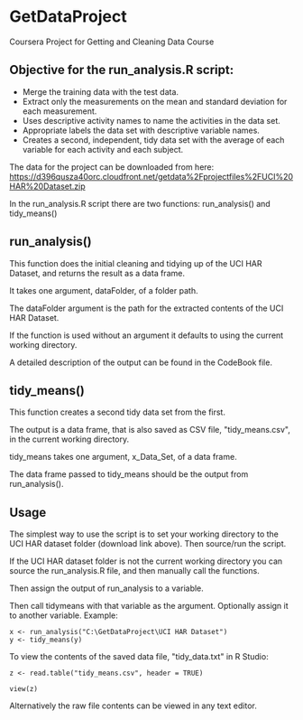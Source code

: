 # GetDataProject
Coursera Project for Getting and Cleaning Data Course


## Objective for the run_analysis.R script:
- Merge the training data with the test data.
- Extract only the measurements on the mean and standard deviation for each measurement.
- Uses descriptive activity names to name the activities in the data set.
- Appropriate labels the data set with descriptive variable names.
- Creates a second, independent, tidy data set with the average of each variable for each activity and each subject.

The data for the project can be downloaded from here: 
https://d396qusza40orc.cloudfront.net/getdata%2Fprojectfiles%2FUCI%20HAR%20Dataset.zip

In the run_analysis.R script there are two functions: run_analysis() and tidy_means()

## run_analysis() 
This function does the initial cleaning and tidying up of the UCI HAR Dataset, and returns the result as a data frame.

It takes one argument, dataFolder, of a folder path. 

The dataFolder argument is the path for the extracted contents of the UCI HAR Dataset.

If the function is used without an argument it defaults to using the current working directory.

A detailed description of the output can be found in the CodeBook file.


## tidy_means() 
This function creates a second tidy data set from the first.

The output is a data frame, that is also saved as CSV file, "tidy_means.csv", in the current working directory.

tidy_means takes one argument, x_Data_Set, of a data frame.

The data frame passed to tidy_means should be the output from run_analysis().


## Usage
The simplest way to use the script is to set your working directory to the UCI HAR dataset folder (download link above).
Then source/run the script.


If the UCI HAR dataset folder is not the current working directory you can source the run_analysis.R file, and then manually call the functions.

Then assign the output of run_analysis to a variable.

Then call tidymeans with that variable as the argument. Optionally assign it to another variable.
Example:

    x <- run_analysis("C:\GetDataProject\UCI HAR Dataset")
    y <- tidy_means(y)


To view the contents of the saved data file, "tidy_data.txt" in R Studio:
  
    z <- read.table("tidy_means.csv", header = TRUE)
  
    view(z)
  
Alternatively the raw file contents can be viewed in any text editor.
